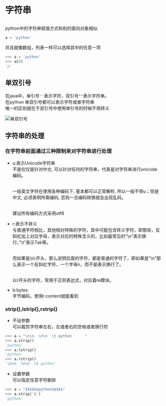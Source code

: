 # 字符串
##
python中的字符串赋值方式和别的面向对象相似
```python
a = 'python'
```
并且就像数组，列表一样可以选择其中的任意一项
```python
>>> a = 'python'
>>> a[0]
'p'
```
## 单双引号
在java中，单引号```''```表示字符，双引号```""```表示字符串。
</br>在python 单双引号都可以表示字符或者字符串
</br>唯一的区别就在于双引号中使用单引号的时候不用转义

![单双引号]()

## 字符串的处理
### 在字符串前面通过三种限制来对字符串进行处理
* u:表示Unicode字符串
    </br>不是仅仅是针对中文, 可以针对任何的字符串，代表是对字符串进行unicode编码。 
    
    </br>一般英文字符在使用各种编码下, 基本都可以正常解析, 所以一般不带u；但是中文, 必须表明所需编码, 否则一旦编码转换就会出现乱码。 
    
    </br>建议所有编码方式采用utf8
* r:表示不转义
    </br>与普通字符相比，其他相对特殊的字符，其中可能包含转义字符，即那些，反斜杠加上对应字母，表示对应的特殊含义的，比如最常见的”\n”表示换行，”\t”表示Tab等。
    
    </br>而如果是以r开头，那么说明后面的字符，都是普通的字符了，即如果是“\n”那么表示一个反斜杠字符，一个字母n，而不是表示换行了。 
    
    </br>以r开头的字符，常用于正则表达式，对应着re模块。
* b:bytes
    </br>字节编码，使用r.content就能看到
### strip(),lstrip(),rstrip()
* 不设参数
</br>可以裁剪字符串左右，左或者右的空格或者换行符
```python
>>> a = "\n\n  \n\n  \t python      "
>>> a.strip()
'python'
>>> a.lstrip()
'python      '
>>> a.rstrip()
'\n\n  \n\n  \t python'
```
* 设置参数
</br>可以指定任意字符删除
```python
>>> a = "$$$$$$python$$$$$"
>>> a.strip('$')
'python'
```
